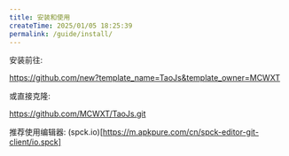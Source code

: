 ```yaml
---
title: 安装和使用
createTime: 2025/01/05 18:25:39
permalink: /guide/install/
---
```


安装前往:

https://github.com/new?template_name=TaoJs&template_owner=MCWXT

或直接克隆:

https://github.com/MCWXT/TaoJs.git

推荐使用编辑器: (spck.io)[https://m.apkpure.com/cn/spck-editor-git-client/io.spck]
